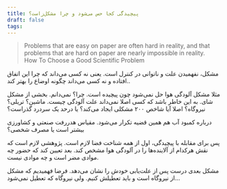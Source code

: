 ```yaml
---
title: پیچیدگی کجا حس می‌شود و چرا مشکل‌زاست؟
draft: false
tags:
---
```

<blockquote class="english-blockquote">Problems that are easy on paper are often hard in reality, and that problems that are hard on paper are nearly impossible in reality.<footer class="english-footer">How To Choose a Good Scientific Problem</footer></blockquote>


مشکل، نفهمیدن علت و ناتوانی در کنترل است. یعنی نه کسی می‌داند که چرا این اتفاق افتاده و نه کسی می‌داند چگونه اوضاع را بهتر کند..

مثلا مشکل آلودگی هوا حل نمی‌شود‌ چون پیچیده است‌. چرا؟ نمی‌دانم. بخشی از مشکل شای. به این خاطر باشد که کسی اصلا نمی‌داند علت آلودگی چیست. ماشین؟ تریلی؟ نیروگاه؟ اصلا آیا شاخص ۲۰۰ مشکلی ایجاد می‌کند؟ یا درحد یک سردرد گذراست؟

درباره کمبود آب هم همین قضیه تکرار می‌شود. مقیاس هدررفت صنعتی و کشاورزی بیشتر است یا مصرف شخصی؟

پس برای مقابله با پیچیدگی، اول از همه شناخت فضا لازم است. پژوهشی لازم است که نقش هرکدام از آلاینده‌ها را در آلودگی هوا مشخص کند. بعد تعیین کند که حضور چه موادی مضر است و چه موادی نیست.

مشکل بعدی درست پس از علت‌یابی خودش را نشان می‌دهد. فرضا فهمیدیم که مشکل از نیروگاه است و باید تعطیلش کنیم. ولی نیروگاه که تعطیل نمی‌شود...